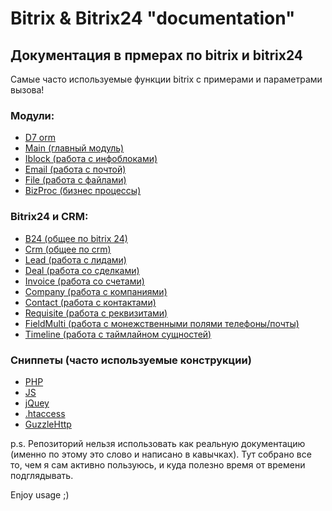 # Bitrix & Bitrix24 "documentation"

## Документация в прмерах по bitrix и bitrix24

Самые часто используемые функции bitrix с примерами и параметрами вызова!

### Модули:
- [D7 orm](/snippets/d7orm.php)
- [Main (главный модуль)](/snippets/main.php)
- [Iblock (работа с инфоблоками)](/snippets/iblock.php)
- [Email (работа с почтой)](/snippets/email.php)
- [File (работа с файлами)](/snippets/file.php)
- [BizProc (бизнес процессы)](/snippets/bizproc.php)

### Bitrix24 и CRM:
- [B24 (общее по bitrix 24)](/snippets/b24.php)
- [Crm (общее по crm)](/snippets/crm/crm.php)
- [Lead (работа с лидами)](/snippets/crm/lead.php)
- [Deal (работа со сделками)](/snippets/crm/deal.php)
- [Invoice (работа со счетами)](/snippets/crm/invoice.php)
- [Company (работа с компаниями)](/snippets/crm/company.php)
- [Contact (работа с контактами)](/snippets/crm/contact.php)
- [Requisite (работа с реквизитами)](/snippets/crm/requisite.php)
- [FieldMulti (работа с монежственными полями телефоны/почты)](/snippets/crm/fieldmulti.php)
- [Timeline (работа с таймлайном сущностей)](/snippets/crm/timeline.php)

### Сниппеты (часто используемые конструкции)
- [PHP](https://gist.github.com/iTeeLion/7a1e41d9645a8ab5e7f3d6c836d3f88f)
- [JS](https://gist.github.com/iTeeLion/9d74ce04eecebd97539328256deb6d7d)
- [jQuey](https://gist.github.com/iTeeLion/c1369bb00e1b98fdf38caf125d173e88)
- [.htaccess](https://gist.github.com/iTeeLion/ecbe1109ac52326848b6a6dae6bc0be7)
- [GuzzleHttp](https://gist.github.com/iTeeLion/ebe82240bc4431a5a3ef5c8fe3a8aae9)

p.s. Репозиторий нельзя использовать как реальную документацию (именно по этому это слово и написано в кавычках). Тут собрано все то, чем я сам активно пользуюсь, и куда полезно время от времени подглядывать.

Enjoy usage ;)
